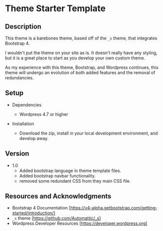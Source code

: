 # Theme Starter Template

## Description
This theme is a barebones theme, based off of the `_s` theme, that integrates Bootstrap 4.

I wouldn't put the theme on your site as is.  It doesn't really have any styling, but it is a great place to start as you develop your own custom theme.  

As my experience with this theme, Bootstrap, and Wordpress continues, this theme will undergo an evolution of both added features and the removal of redundancies.

## Setup

* Dependencies
  - Wordpress 4.7 or higher

* Installation
  - Download the zip, install in your local development environment, and develop away.

## Version

* 1.0
  - Added bootstrap language in theme template files.
  - Added bootstrap navbar functionality.
  - removed some redundant CSS from they main CSS file.

## Resources and Acknowledgments
- Bootstrap 4 Documentation [https://v4-alpha.getbootstrap.com/getting-started/introduction/]
- `_s` theme [https://github.com/Automattic/_s]
- Wordpress Developer Resources [https://developer.wordpress.org]
